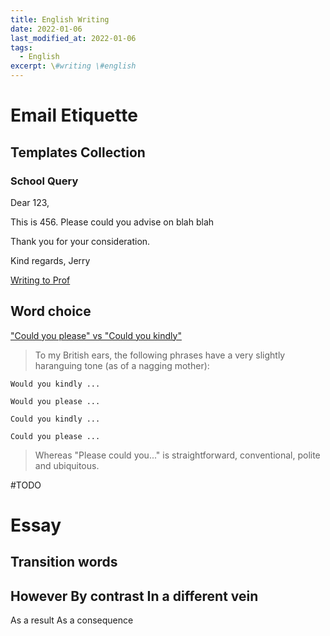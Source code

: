 ```yaml
---
title: English Writing
date: 2022-01-06
last_modified_at: 2022-01-06
tags:
  - English
excerpt: \#writing \#english
---
```


# Email Etiquette

## Templates Collection

### School Query

Dear 123,

This is 456.
Please could you advise on blah blah

Thank you for your consideration.

Kind regards,
Jerry

[Writing to Prof](https://sparkmailapp.com/how-to-email-professor-template)

## Word choice

["Could you please" vs "Could you kindly"](https://english.stackexchange.com/questions/53198/could-you-please-vs-could-you-kindly)

> To my British ears, the following phrases have a very slightly haranguing tone (as of a nagging mother):  

    Would you kindly ...  

    Would you please ...    

    Could you kindly ...

    Could you please ...

> Whereas "Please could you..." is straightforward, conventional, polite and ubiquitous.


#TODO

# Essay

## Transition words

However
By contrast
In a different vein
---
As a result
As a consequence